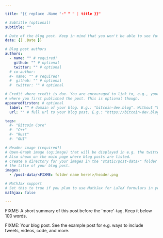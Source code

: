 ```yaml
---

title: "{{ replace .Name "-" " " | title }}"

# Subtitle (optional)
subtitle: ""

# Date of the blog post. Keep in mind that you won't be able to see future blog post without the "--buildFuture" option in Hugo.
date: {{ .Date }}

# Blog post authors
authors:
  - name: "" # required!
    github: "" # optional
    twitter: "" # optional
  # co-author:
  #- name: "" # required!
  #  github: "" # optional
  #  twitter: "" # optional

# Credit where credit is due. You are encouraged to link to, e.g., your own blog
# where you first published the post. This is optional though.
appearedfirston: # optional
  label: "" # domain of your blog. E.g.: "bitcoin-dev.blog". Without "https://".
  url: "" # full url to your blog post. E.g.: "https://bitcoin-dev.blog/blog/example-post/"

tags:
  #- "Bitcoin Core"
  #- "C++"
  #- "Rust"
  #- "GUI"

# Header image (required!)
# Open-Graph image (og:image) that will be displayed in e.g. the twitter card.
# Also shown on the main page where blog posts are listed.
# Create a directory for your images in the "static/post-data/" folder with
# the title of your blog post.
images:
  - /post-data/<FIXME: folder name here!>/header.png

# MathJax support
# Set this to true if you plan to use MathJax for LaTeX formulars in your blog post.
mathjax: false

---
```



FIXME: A short summary of this post before the 'more'-tag.
Keep it below 100 words.

<!--more-->

FIXME: Your blog post.
See the example post for e.g. ways to include tweets, videos, code, and more.

